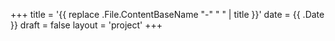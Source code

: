 +++
title = '{{ replace .File.ContentBaseName "-" " " | title }}'
date = {{ .Date }}
draft = false
layout = 'project'
+++
